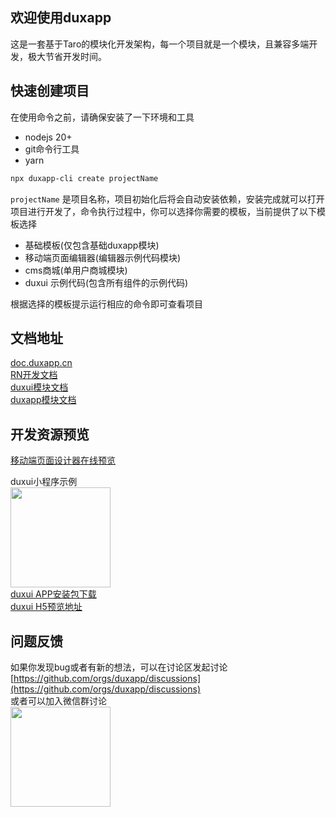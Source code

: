 ## 欢迎使用duxapp
这是一套基于Taro的模块化开发架构，每一个项目就是一个模块，且兼容多端开发，极大节省开发时间。

## 快速创建项目

在使用命令之前，请确保安装了一下环境和工具

- nodejs 20+
- git命令行工具
- yarn

```bash
npx duxapp-cli create projectName
```

`projectName` 是项目名称，项目初始化后将会自动安装依赖，安装完成就可以打开项目进行开发了，命令执行过程中，你可以选择你需要的模板，当前提供了以下模板选择

- 基础模板(仅包含基础duxapp模块)
- 移动端页面编辑器(编辑器示例代码模块)
- cms商城(单用户商城模块)
- duxui 示例代码(包含所有组件的示例代码)

根据选择的模板提示运行相应的命令即可查看项目

## 文档地址

[doc.duxapp.cn](https://doc.duxapp.cn)  
[RN开发文档](https://doc.duxapp.cn/docs/course/rn/start)  
[duxui模块文档](https://doc.duxapp.cn/docs/category/ui%E5%BA%93duxui)  
[duxapp模块文档](https://doc.duxapp.cn/docs/category/%E5%9F%BA%E7%A1%80%E6%A8%A1%E5%9D%97duxapp)  

## 开发资源预览
[移动端页面设计器在线预览](https://design.duxapp.cn/)  

duxui小程序示例  
<image src="./weapp.jpg" width="160" />  
[duxui APP安装包下载](https://app.share.dux.plus/com.duxapp.duxui)  
[duxui H5预览地址](https://example.duxui.cn)  

## 问题反馈
如果你发现bug或者有新的想法，可以在讨论区发起讨论  
[https://github.com/orgs/duxapp/discussions](https://github.com/orgs/duxapp/discussions)  
或者可以加入微信群讨论  
<image src="./wexin.png" width="160" />  
